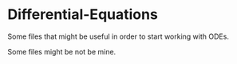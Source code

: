 # Differential-Equations
Some files that might be useful in order to start working with ODEs.

Some files might be not be mine.
